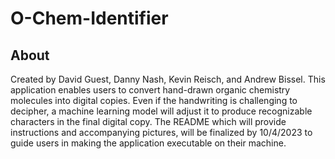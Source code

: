 # O-Chem-Identifier

## About

Created by David Guest, Danny Nash, Kevin Reisch, and Andrew Bissel. This application enables users to convert hand-drawn organic chemistry molecules into digital copies. Even if the handwriting is challenging to decipher, a machine learning model will adjust it to produce recognizable characters in the final digital copy. The README which will provide instructions and accompanying pictures, will be finalized by 10/4/2023 to guide users in making the application executable on their machine.
